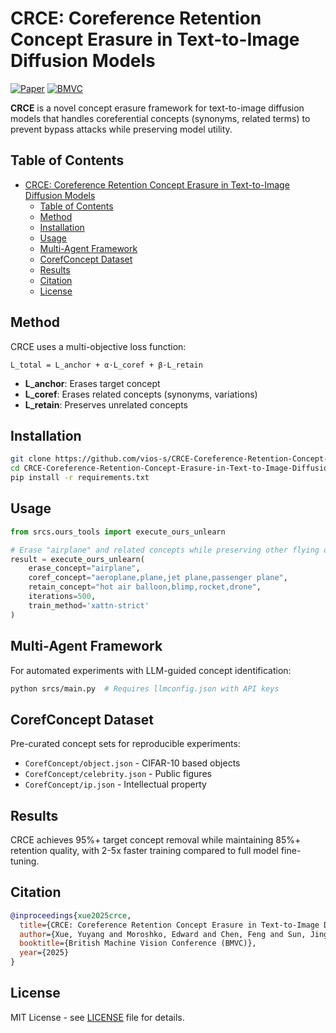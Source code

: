 # CRCE: Coreference Retention Concept Erasure in Text-to-Image Diffusion Models

[![Paper](http://img.shields.io/badge/paper-arxiv.2503.14232-B31B1B.svg)](https://arxiv.org/abs/2503.14232)
[![BMVC](http://img.shields.io/badge/BMVC-2025-4b44ce.svg)](https://openreview.net/forum?id=7bILZDwb1c)

**CRCE** is a novel concept erasure framework for text-to-image diffusion models that handles coreferential concepts (synonyms, related terms) to prevent bypass attacks while preserving model utility.

## Table of Contents

- [CRCE: Coreference Retention Concept Erasure in Text-to-Image Diffusion Models](#crce-coreference-retention-concept-erasure-in-text-to-image-diffusion-models)
  - [Table of Contents](#table-of-contents)
  - [Method](#method)
  - [Installation](#installation)
  - [Usage](#usage)
  - [Multi-Agent Framework](#multi-agent-framework)
  - [CorefConcept Dataset](#corefconcept-dataset)
  - [Results](#results)
  - [Citation](#citation)
  - [License](#license)

## Method

CRCE uses a multi-objective loss function:
```
L_total = L_anchor + α·L_coref + β·L_retain
```
- **L_anchor**: Erases target concept
- **L_coref**: Erases related concepts (synonyms, variations)  
- **L_retain**: Preserves unrelated concepts

## Installation

```bash
git clone https://github.com/vios-s/CRCE-Coreference-Retention-Concept-Erasure-in-Text-to-Image-Diffusion-Models
cd CRCE-Coreference-Retention-Concept-Erasure-in-Text-to-Image-Diffusion-Models
pip install -r requirements.txt
```

## Usage

```python
from srcs.ours_tools import execute_ours_unlearn

# Erase "airplane" and related concepts while preserving other flying objects
result = execute_ours_unlearn(
    erase_concept="airplane",
    coref_concept="aeroplane,plane,jet plane,passenger plane",
    retain_concept="hot air balloon,blimp,rocket,drone",
    iterations=500,
    train_method='xattn-strict'
)
```

## Multi-Agent Framework

For automated experiments with LLM-guided concept identification:
```bash
python srcs/main.py  # Requires llmconfig.json with API keys
```

## CorefConcept Dataset

Pre-curated concept sets for reproducible experiments:
- `CorefConcept/object.json` - CIFAR-10 based objects
- `CorefConcept/celebrity.json` - Public figures  
- `CorefConcept/ip.json` - Intellectual property

## Results

CRCE achieves 95%+ target concept removal while maintaining 85%+ retention quality, with 2-5x faster training compared to full model fine-tuning.

## Citation

```bibtex
@inproceedings{xue2025crce,
  title={CRCE: Coreference Retention Concept Erasure in Text-to-Image Diffusion Models},
  author={Xue, Yuyang and Moroshko, Edward and Chen, Feng and Sun, Jingyu and McDonagh, Steven and Tsaftaris, Sotirios A},
  booktitle={British Machine Vision Conference (BMVC)},
  year={2025}
}
```

## License

MIT License - see [LICENSE](LICENSE) file for details.

